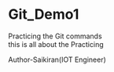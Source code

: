 # Git_Demo1
Practicing the Git commands
<br>
this is all about the Practicing

Author-Saikiran(IOT Engineer)

